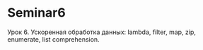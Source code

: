 # Seminar6
Урок 6. Ускоренная обработка данных: lambda, filter, map, zip, enumerate, list comprehension. 